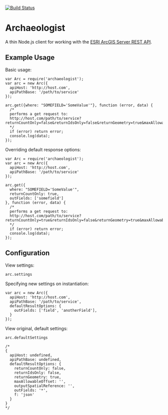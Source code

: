 [![Build Status](https://travis-ci.org/mdb/archaeologist.png?branch=master)](https://travis-ci.org/mdb/archaeologist)

# Archaeologist

A thin Node.js client for working with the [ESRI ArcGIS Server REST API](http://resources.esri.com/help/9.3/arcgisserver/apis/rest).

## Example Usage

Basic usage:

    var Arc = require('archaeologist');
    var arc = new Arc({
      apiHost: 'http://host.com',
      apiPathBase: '/path/to/service'
    });

    arc.get({where: "SOMEFIELD='SomeValue'"}, function (error, data) {
      /*
      performs a get request to:
      http://host.com/path/to/service?returnCountOnly=false&returnIdsOnly=false&returnGeometry=true&maxAllowableOffset=&outputSpatialReference=&outFields=*&where=SOMEFIELD='SomeValue'&f=json
      */
      if (error) return error;
      console.log(data);
    });

Overriding default response options:

    var Arc = require('archaeologist');
    var arc = new Arc({
      apiHost: 'http://host.com',
      apiPathBase: '/path/to/service'
    });

    arc.get({
      where: "SOMEFIELD='SomeValue'",
      returnCountOnly: true,
      outFields: ['somefield']
    }, function (error, data) {
      /*
      performs a get request to:
      http://host.com/path/to/service?returnCountOnly=true&returnIdsOnly=false&returnGeometry=true&maxAllowableOffset=&outputSpatialReference=&outFields=somefield&where=SOMEFIELD='SomeValue'&f=json
      */
      if (error) return error;
      console.log(data);
    });

## Configuration

View settings:
    
    arc.settings

Specifying new settings on instantiation:
    
    var arc = new Arc({
      apiHost: 'http://host.com',
      apiPathBase: '/path/to/service',
      defaultResultOptions: {
        outFields: ['field', 'anotherField'],
      }
    });

View original, default settings:
    
    arc.defaultSettings
    
    /*
    {
      apiHost: undefined,
      apiPathBase: undefined,
      defaultResultOptions: {
        returnCountOnly: false,
        returnIdsOnly: false,
        returnGeometry: true,
        maxAllowableOffset: '',
        outputSpatialReference: '',
        outFields: '*',
        f: 'json'
      }
    }
    */

